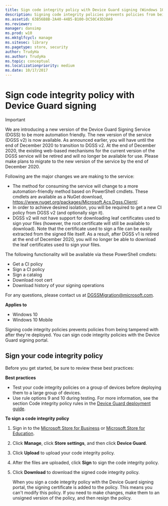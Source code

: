 ```yaml
---
title: Sign code integrity policy with Device Guard signing (Windows 10)
description: Signing code integrity policies prevents policies from being tampered with after they're deployed. You can sign code integrity policies with the Device Guard signing portal.
ms.assetid: 63B56B8B-2A40-44B5-B100-DC50C43D20A9
ms.reviewer: 
manager: dansimp
ms.prod: w10
ms.mktglfcycl: manage
ms.sitesec: library
ms.pagetype: store, security
author: TrudyHa
ms.author: TrudyHa
ms.topic: conceptual
ms.localizationpriority: medium
ms.date: 10/17/2017
---
```


# Sign code integrity policy with Device Guard signing

> [!IMPORTANT]
> We are introducing a new version of the Device Guard Signing Service (DGSS) to be more automation friendly. The new version of the service (DGSS v2) is now available. As announced earlier, you will have until the end of December 2020 to transition to DGSS v2. At the end of December 2020, the existing web-based mechanisms for the current version of the DGSS service will be retired and will no longer be available for use. Please make plans to migrate to the new version of the service by the end of December 2020.
>
> Following are the major changes we are making to the service: 
> - The method for consuming the service will change to a more automation-friendly method based on PowerShell cmdlets. These cmdlets are available as a NuGet download, https://www.nuget.org/packages/Microsoft.Acs.Dgss.Client/.
> - In order to achieve desired isolation, you will be required to get a new CI policy from DGSS v2 (and optionally sign it). 
> -	DGSS v2 will not have support for downloading leaf certificates used to sign your files (however, the root certificate will still be available to download).  Note that the certificate used to sign a file can be easily extracted from the signed file itself.  As a result, after DGSS v1 is retired at the end of December 2020, you will no longer be able to download the leaf certificates used to sign your files.
>
> The following functionality will be available via these PowerShell cmdlets:
> - Get a CI policy
> - Sign a CI policy
> - Sign a catalog 
> - Download root cert
> - Download history of your signing operations 
>
> For any questions, please contact us at DGSSMigration@microsoft.com. 


**Applies to**

-   Windows 10
-   Windows 10 Mobile

Signing code integrity policies prevents policies from being tampered with after they're deployed. You can sign code integrity policies with the Device Guard signing portal.

## Sign your code integrity policy
Before you get started, be sure to review these best practices:

**Best practices**

- Test your code integrity policies on a group of devices before deploying them to a large group of devices.
- Use rule options 9 and 10 during testing. For more information, see the section Code integrity policy rules in the [Device Guard deployment guide](https://docs.microsoft.com/windows/device-security/device-guard/device-guard-deployment-guide).

**To sign a code integrity policy**

1.  Sign in to the [Microsoft Store for Business](https://businessstore.microsoft.com) or [Microsoft Store for Education](https://educationstore.microsoft.com).
2.  Click **Manage**, click **Store settings**, and then click **Device Guard**.
3.  Click **Upload** to upload your code integrity policy.
4.  After the files are uploaded, click **Sign** to sign the code integrity policy.
5.  Click **Download** to download the signed code integrity policy.

    When you sign a code integrity policy with the Device Guard signing portal, the signing certificate is added to the policy. This means you can't modify this policy. If you need to make changes, make them to an unsigned version of the policy, and then resign the policy.
